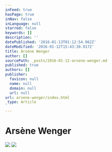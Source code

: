 ```yaml
---
inFeed: true
hasPage: true
inNav: false
inLanguage: null
starred: false
keywords: []
description: ''
datePublished: '2016-01-13T01:12:54.962Z'
dateModified: '2016-01-12T15:43:30.917Z'
title: Arsène Wenger
author: []
sourcePath: _posts/2016-01-12-arsene-wenger.md
published: true
authors: []
publisher:
  favicon: null
  name: null
  domain: null
  url: null
url: arsene-wenger/index.html
_type: Article

---
```

# Arsène Wenger
![](https://the-grid-user-content.s3-us-west-2.amazonaws.com/e838c9c5-acbe-4f61-9126-5b45df1d7031.jpg)
![](https://the-grid-user-content.s3-us-west-2.amazonaws.com/633770a3-4cdf-4779-a857-6d10d267c980.jpg)